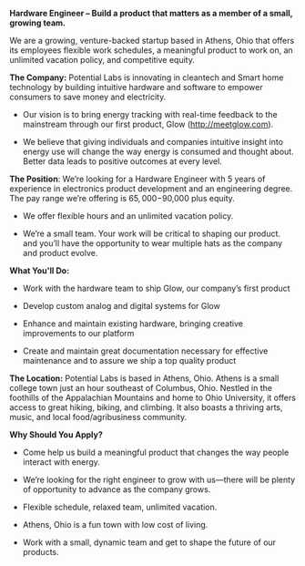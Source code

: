 **Hardware Engineer – Build a product that matters as a member of a small, growing team.**

We are a growing, venture-backed startup based in Athens, Ohio that offers its employees flexible work schedules, a meaningful product to work on, an unlimited vacation policy, and competitive equity.

**The Company:** Potential Labs is innovating in cleantech  and Smart home technology by building intuitive hardware and software to empower consumers to save money and electricity.

* Our vision is to bring energy tracking with real-time feedback to the mainstream through our first product, Glow (http://meetglow.com).

* We believe that giving individuals and companies intuitive insight into energy use will change the way energy is consumed and thought about. Better data leads to positive outcomes at every level.

**The Position**: We’re looking for a Hardware Engineer with 5 years of experience in electronics product development and an engineering degree. The pay range we’re offering is $65,000-$90,000 plus equity.

* We offer flexible hours and an unlimited vacation policy.

* We’re a small team. Your work will be critical to shaping our product. and you’ll have the opportunity to wear multiple hats as the company and product evolve.

**What You'll Do:**

* Work with the hardware team to ship Glow, our company’s first product

* Develop custom analog and digital systems for Glow

* Enhance and maintain existing hardware, bringing creative improvements to our platform

* Create and maintain great documentation necessary for effective maintenance and to assure we ship a top quality product

**The Location:** Potential Labs is based in Athens, Ohio. Athens is a small college town just an hour southeast of Columbus, Ohio. Nestled in the foothills of the Appalachian Mountains and home to Ohio University, it offers access to great hiking, biking, and climbing. It also boasts a thriving arts, music, and local food/agribusiness community.

**Why Should You Apply?**

* Come help us build a meaningful product that changes the way people interact with energy.

* We’re looking for the right engineer to grow with us—there will be plenty of opportunity to advance as the company grows.

* Flexible schedule, relaxed team, unlimited vacation.

* Athens, Ohio is a fun town with low cost of living.

* Work with a small, dynamic team and get to shape the future of our products.
